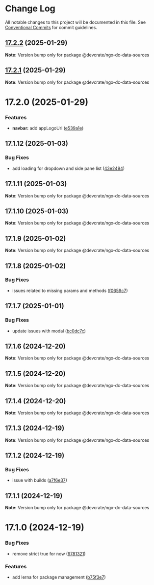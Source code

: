 # Change Log

All notable changes to this project will be documented in this file.
See [Conventional Commits](https://conventionalcommits.org) for commit guidelines.

## [17.2.2](https://github.com/danda-panda-bytes/devcrate/compare/@devcrate/ngx-dc-data-sources@17.2.1...@devcrate/ngx-dc-data-sources@17.2.2) (2025-01-29)

**Note:** Version bump only for package @devcrate/ngx-dc-data-sources





## [17.2.1](https://github.com/danda-panda-bytes/devcrate/compare/@devcrate/ngx-dc-data-sources@17.2.0...@devcrate/ngx-dc-data-sources@17.2.1) (2025-01-29)

**Note:** Version bump only for package @devcrate/ngx-dc-data-sources





# 17.2.0 (2025-01-29)


### Features

* **navbar:** add appLogoUrl ([e539a1e](https://github.com/danda-panda-bytes/devcrate/commit/e539a1e1a244025abeea21a1690f623fae69f888))





## 17.1.12 (2025-01-03)


### Bug Fixes

* add loading for dropdown and side pane list ([43e2494](https://github.com/danda-panda-bytes/devcrate/commit/43e249459089f49291c52ca64481b8f37d1aee74))





## 17.1.11 (2025-01-03)

**Note:** Version bump only for package @devcrate/ngx-dc-data-sources





## 17.1.10 (2025-01-03)

**Note:** Version bump only for package @devcrate/ngx-dc-data-sources





## 17.1.9 (2025-01-02)

**Note:** Version bump only for package @devcrate/ngx-dc-data-sources





## 17.1.8 (2025-01-02)


### Bug Fixes

* issues related to missing params and methods ([f0659c7](https://github.com/danda-panda-bytes/devcrate/commit/f0659c732241d4f252e1552ebab5bfa3a219be2e))





## 17.1.7 (2025-01-01)


### Bug Fixes

* update issues with modal ([bc0dc7c](https://github.com/danda-panda-bytes/devcrate/commit/bc0dc7c1aee8015e8798966c88e790ddc0525c24))





## 17.1.6 (2024-12-20)

**Note:** Version bump only for package @devcrate/ngx-dc-data-sources





## 17.1.5 (2024-12-20)

**Note:** Version bump only for package @devcrate/ngx-dc-data-sources





## 17.1.4 (2024-12-20)

**Note:** Version bump only for package @devcrate/ngx-dc-data-sources





## 17.1.3 (2024-12-19)

**Note:** Version bump only for package @devcrate/ngx-dc-data-sources





## 17.1.2 (2024-12-19)


### Bug Fixes

* issue with builds ([a7f6e37](https://github.com/danda-panda-bytes/devcrate/commit/a7f6e377117525945a8ef70dcc209b07eb8517d5))





## 17.1.1 (2024-12-19)

**Note:** Version bump only for package @devcrate/ngx-dc-data-sources





# 17.1.0 (2024-12-19)


### Bug Fixes

* remove strict true for now ([9781321](https://github.com/danda-panda-bytes/devcrate/commit/9781321a9d15ca3640721600b0909ae5a138c612))


### Features

* add lerna for package management ([b75f3e7](https://github.com/danda-panda-bytes/devcrate/commit/b75f3e7a414d7e7b02df9de17529212ae14f9169))
